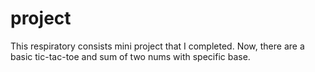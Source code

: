 # project

This respiratory consists mini project that I completed. Now, there are a basic tic-tac-toe and sum of two nums with specific base.
